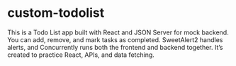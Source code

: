 # custom-todolist
This is a Todo List app built with React and JSON Server for mock backend. You can add, remove, and mark tasks as completed. SweetAlert2 handles alerts, and Concurrently runs both the frontend and backend together. It’s created to practice React, APIs, and data fetching.
